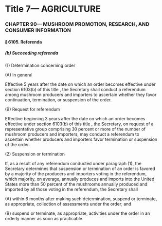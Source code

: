 
# Title 7— AGRICULTURE
### CHAPTER 90— MUSHROOM PROMOTION, RESEARCH, AND CONSUMER INFORMATION
#### § 6105. Referenda
##### (b) Succeeding referenda

(1) Determination concerning order

(A) In general

Effective 5 years after the date on which an order becomes effective under section 6103(b) of this title , the Secretary shall conduct a referendum among mushroom producers and importers to ascertain whether they favor continuation, termination, or suspension of the order.

(B) Request for referendum

Effective beginning 3 years after the date on which an order becomes effective under section 6103(b) of this title , the Secretary, on request of a representative group comprising 30 percent or more of the number of mushroom producers and importers, may conduct a referendum to ascertain whether producers and importers favor termination or suspension of the order.

(2) Suspension or termination

If, as a result of any referendum conducted under paragraph (1), the Secretary determines that suspension or termination of an order is favored by a majority of the producers and importers voting in the referendum, which majority, on average, annually produces and imports into the United States more than 50 percent of the mushrooms annually produced and imported by all those voting in the referendum, the Secretary shall

(A) within 6 months after making such determination, suspend or terminate, as appropriate, collection of assessments under the order; and

(B) suspend or terminate, as appropriate, activities under the order in an orderly manner as soon as practicable.
